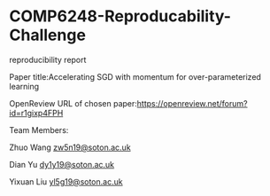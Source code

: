 # COMP6248-Reproducability-Challenge

reproducibility report

Paper title:Accelerating SGD with momentum for over-parameterized learning

OpenReview URL of chosen paper:https://openreview.net/forum?id=r1gixp4FPH

Team Members:

Zhuo Wang zw5n19@soton.ac.uk

Dian Yu dy1y19@soton.ac.uk

Yixuan Liu yl5g19@soton.ac.uk
